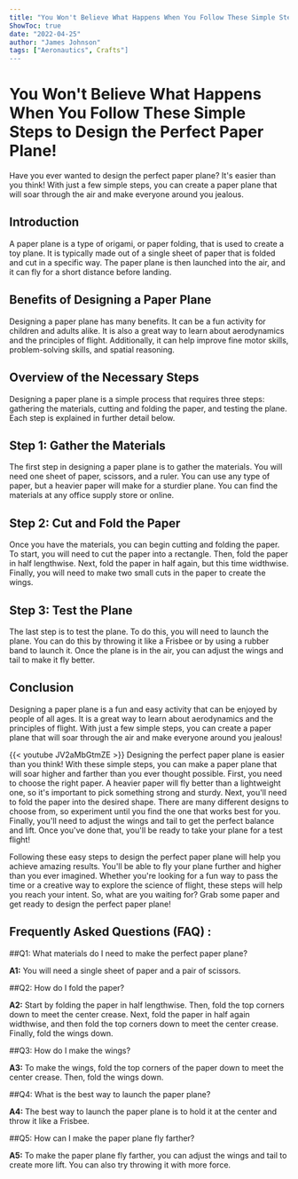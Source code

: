 ```yaml
---
title: "You Won't Believe What Happens When You Follow These Simple Steps to Design the Perfect Paper Plane!"
ShowToc: true 
date: "2022-04-25"
author: "James Johnson" 
tags: ["Aeronautics", Crafts"]
---
```

# You Won't Believe What Happens When You Follow These Simple Steps to Design the Perfect Paper Plane!

Have you ever wanted to design the perfect paper plane? It's easier than you think! With just a few simple steps, you can create a paper plane that will soar through the air and make everyone around you jealous. 

## Introduction 

A paper plane is a type of origami, or paper folding, that is used to create a toy plane. It is typically made out of a single sheet of paper that is folded and cut in a specific way. The paper plane is then launched into the air, and it can fly for a short distance before landing. 

## Benefits of Designing a Paper Plane 

Designing a paper plane has many benefits. It can be a fun activity for children and adults alike. It is also a great way to learn about aerodynamics and the principles of flight. Additionally, it can help improve fine motor skills, problem-solving skills, and spatial reasoning. 

## Overview of the Necessary Steps 

Designing a paper plane is a simple process that requires three steps: gathering the materials, cutting and folding the paper, and testing the plane. Each step is explained in further detail below. 

## Step 1: Gather the Materials 

The first step in designing a paper plane is to gather the materials. You will need one sheet of paper, scissors, and a ruler. You can use any type of paper, but a heavier paper will make for a sturdier plane. You can find the materials at any office supply store or online. 

## Step 2: Cut and Fold the Paper 

Once you have the materials, you can begin cutting and folding the paper. To start, you will need to cut the paper into a rectangle. Then, fold the paper in half lengthwise. Next, fold the paper in half again, but this time widthwise. Finally, you will need to make two small cuts in the paper to create the wings. 

## Step 3: Test the Plane 

The last step is to test the plane. To do this, you will need to launch the plane. You can do this by throwing it like a Frisbee or by using a rubber band to launch it. Once the plane is in the air, you can adjust the wings and tail to make it fly better. 

## Conclusion 

Designing a paper plane is a fun and easy activity that can be enjoyed by people of all ages. It is a great way to learn about aerodynamics and the principles of flight. With just a few simple steps, you can create a paper plane that will soar through the air and make everyone around you jealous!

{{< youtube JV2aMbGtmZE >}} 
Designing the perfect paper plane is easier than you think! With these simple steps, you can make a paper plane that will soar higher and farther than you ever thought possible. First, you need to choose the right paper. A heavier paper will fly better than a lightweight one, so it's important to pick something strong and sturdy. Next, you'll need to fold the paper into the desired shape. There are many different designs to choose from, so experiment until you find the one that works best for you. Finally, you'll need to adjust the wings and tail to get the perfect balance and lift. Once you've done that, you'll be ready to take your plane for a test flight!

Following these easy steps to design the perfect paper plane will help you achieve amazing results. You'll be able to fly your plane further and higher than you ever imagined. Whether you're looking for a fun way to pass the time or a creative way to explore the science of flight, these steps will help you reach your intent. So, what are you waiting for? Grab some paper and get ready to design the perfect paper plane!

## Frequently Asked Questions (FAQ) :
##Q1: What materials do I need to make the perfect paper plane?

**A1:** You will need a single sheet of paper and a pair of scissors.


##Q2: How do I fold the paper?

**A2:** Start by folding the paper in half lengthwise. Then, fold the top corners down to meet the center crease. Next, fold the paper in half again widthwise, and then fold the top corners down to meet the center crease. Finally, fold the wings down.


##Q3: How do I make the wings?

**A3:** To make the wings, fold the top corners of the paper down to meet the center crease. Then, fold the wings down.


##Q4: What is the best way to launch the paper plane?

**A4:** The best way to launch the paper plane is to hold it at the center and throw it like a Frisbee.


##Q5: How can I make the paper plane fly farther?

**A5:** To make the paper plane fly farther, you can adjust the wings and tail to create more lift. You can also try throwing it with more force.





